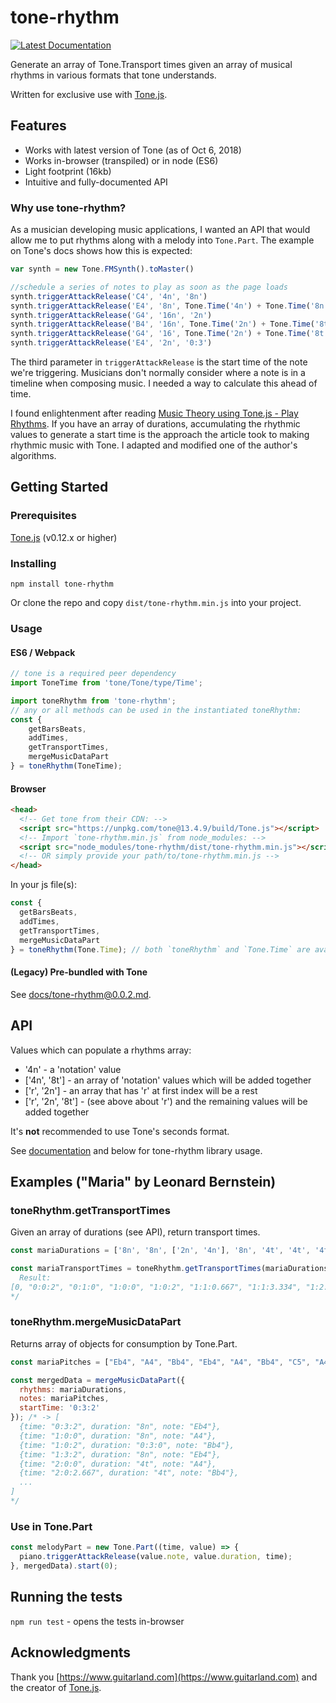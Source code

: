 # tone-rhythm

[![Latest Documentation](https://doxdox.org/images/badge-flat.svg)](https://doxdox.org/)

Generate an array of Tone.Transport times given an array of musical rhythms in
various formats that tone understands.

Written for exclusive use with [Tone.js](https://tonejs.github.io/).

## Features

- Works with latest version of Tone (as of Oct 6, 2018)
- Works in-browser (transpiled) or in node (ES6)
- Light footprint (16kb)
- Intuitive and fully-documented API

### Why use tone-rhythm?

As a musician developing music applications, I wanted an API that would allow me to put rhythms along with a melody into `Tone.Part`. The example on Tone's docs shows how this is expected:

```js
var synth = new Tone.FMSynth().toMaster()

//schedule a series of notes to play as soon as the page loads
synth.triggerAttackRelease('C4', '4n', '8n')
synth.triggerAttackRelease('E4', '8n', Tone.Time('4n') + Tone.Time('8n'))
synth.triggerAttackRelease('G4', '16n', '2n')
synth.triggerAttackRelease('B4', '16n', Tone.Time('2n') + Tone.Time('8t'))
synth.triggerAttackRelease('G4', '16', Tone.Time('2n') + Tone.Time('8t')*2)
synth.triggerAttackRelease('E4', '2n', '0:3')
```

The third parameter in `triggerAttackRelease` is the start time of the note we're triggering. Musicians don't normally consider where a note is in a timeline when composing music. I needed a way to calculate this ahead of time.

I found enlightenment after reading [Music Theory using Tone.js - Play Rhythms](https://www.guitarland.com/MusicTheoryWithToneJS/PlayRhythms.html). If you have an array of durations, accumulating the rhythmic values to generate a start time is the approach the article took to making rhythmic music with Tone. I adapted and modified one of the author's algorithms.

## Getting Started

### Prerequisites

[Tone.js](https://tonejs.github.io/) (v0.12.x or higher)

### Installing

`npm install tone-rhythm`

Or clone the repo and copy `dist/tone-rhythm.min.js` into your project.

### Usage

#### ES6 / Webpack

```js
// tone is a required peer dependency
import ToneTime from 'tone/Tone/type/Time';

import toneRhythm from 'tone-rhythm';
// any or all methods can be used in the instantiated toneRhythm:
const {
    getBarsBeats,
    addTimes,
    getTransportTimes,
    mergeMusicDataPart
} = toneRhythm(ToneTime);
```

#### Browser

```html
<head>
  <!-- Get tone from their CDN: -->
  <script src="https://unpkg.com/tone@13.4.9/build/Tone.js"></script>
  <!-- Import `tone-rhythm.min.js` from node_modules: -->
  <script src="node_modules/tone-rhythm/dist/tone-rhythm.min.js"></script>
  <!-- OR simply provide your path/to/tone-rhythm.min.js -->
</head>
```

In your js file(s):

```js
const {
  getBarsBeats,
  addTimes,
  getTransportTimes,
  mergeMusicDataPart
} = toneRhythm(Tone.Time); // both `toneRhythm` and `Tone.Time` are available globally
```

#### (Legacy) Pre-bundled with Tone

See [docs/tone-rhythm@0.0.2.md](docs/tone-rhythm@0.0.2.md).

## API

Values which can populate a rhythms array:

- '4n' - a 'notation' value
- ['4n', '8t'] - an array of 'notation' values which will be added together
- ['r', '2n'] - an array that has 'r' at first index will be a rest
- ['r', '2n', '8t'] - (see above about 'r') and the remaining values
                     will be added together

It's **not** recommended to use Tone's seconds format.

See [documentation](docs/tone-rhythm@latest.md) and below for tone-rhythm library usage.

## Examples ("Maria" by Leonard Bernstein)

### toneRhythm.getTransportTimes

Given an array of durations (see API), return transport times.

```js
const mariaDurations = ['8n', '8n', ['2n', '4n'], '8n', '4t', '4t', '4t', '4t', '4t', '4t', '8n', ['2n', '4n'], '8n', '8n', '8n', '8n', '8n', ['4n', '8n'], '8n', '8n', '8n', '8n', '8n', '4n', '4n', ['2n', '4n', '8n'], '8n', '8n', ['2n', '4n'], '8n', '4t', '4t', '4t', '4t', '4t', '4t', '8n', ['2n', '4n'], '8n', '8n', '8n', '8n', '8n', ['4n', '8n'], '8n', '8n', '8n', '8n', '8n', '4n', '4n', ['2n', '4n', '8n']];

const mariaTransportTimes = toneRhythm.getTransportTimes(mariaDurations); /* ->
  Result:
[0, "0:0:2", "0:1:0", "1:0:0", "1:0:2", "1:1:0.667", "1:1:3.334", "1:2:2", "1:3:0.667", "1:3:3.334", "2:0:2", "2:1:0", "3:0:0", "3:0:2", "3:1:0", "3:1:2", "3:2:0", "3:2:2", "4:0:0", "4:0:2", "4:1:0", "4:1:2", "4:2:0", "4:2:2", "4:3:2", "5:0:2", "6:0:0", "6:0:2", "6:1:0", "7:0:0", "7:0:2", "7:1:0.667", "7:1:3.334", "7:2:2", "7:3:0.667", "7:3:3.334", "8:0:2", "8:1:0", "9:0:0", "9:0:2", "9:1:0", "9:1:2", "9:2:0", "9:2:2", "10:0:0", "10:0:2", "10:1:0", "10:1:2", "10:2:0", "10:2:2", "10:3:2", "11:0:2"]
*/
```

### toneRhythm.mergeMusicDataPart

Returns array of objects for consumption by Tone.Part.

```js
const mariaPitches = ["Eb4", "A4", "Bb4", "Eb4", "A4", "Bb4", "C5", "A4", "Bb4", "C5", "A4", "Bb4", "Bb4", "A4", "G4", "F4", "Eb4", "F4", "Bb4", "Ab4", "G4", "F4", "Eb4", "F4", "Eb4", "G4", "Eb4", "A4", "Bb4", "Eb4", "A4", "Bb4", "C5", "A4", "Bb4", "C5", "D5", "Bb4", "D5", "Eb5", "D5", "C5", "Bb4", "D5", "D5", "Eb5", "D5", "C5", "Bb4", "D5", "Eb5", "F5"];

const mergedData = mergeMusicDataPart({
  rhythms: mariaDurations,
  notes: mariaPitches,
  startTime: '0:3:2'
}); /* -> [
  {time: "0:3:2", duration: "8n", note: "Eb4"},
  {time: "1:0:0", duration: "8n", note: "A4"},
  {time: "1:0:2", duration: "0:3:0", note: "Bb4"},
  {time: "1:3:2", duration: "8n", note: "Eb4"},
  {time: "2:0:0", duration: "4t", note: "A4"},
  {time: "2:0:2.667", duration: "4t", note: "Bb4"},
  ...
]
*/
```

### Use in Tone.Part

```js
const melodyPart = new Tone.Part((time, value) => {
  piano.triggerAttackRelease(value.note, value.duration, time);
}, mergedData).start(0);
```

## Running the tests

`npm run test` - opens the tests in-browser

## Acknowledgments

Thank you [https://www.guitarland.com](https://www.guitarland.com) and the creator of [Tone.js](https://tonejs.github.io/).
